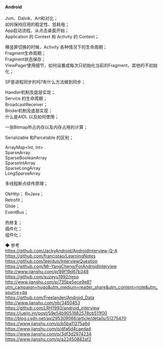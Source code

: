 ####  Android  

Jvm、Dalvik、Art和对比；  
如何保持应用的稳定性、低耗电；  
App启动流程，从点击桌面开始；  
Application 的 Context 和 Activity 的 Context；  

横竖屏切换的时候，Activity 各种情况下的生命周期；  
Fragment生命周期；  
Fragment状态保存；  
ViewPager使用细节，如何设置成每次只初始化当前的Fragment，其他的不初始化；  

SP是进程同步的吗?有什么方法做到同步；   

Handler机制及底层实现；  
Service 的生命周期；  
BroadcastReceiver；  
Binder机制及底层实现；  
什么是AIDL 以及如何使用；  


一张Bitmap所占内存以及内存占用的计算；  

Serializable 和Parcelable 的区别；  

ArrayMap<Int, Int>  
SparseArray<Int>  
SparseBooleanArray  
SparseIntArray  
SparseLongArray  
LongSparseArray<Int>  

多线程断点续传原理；  

OkHttp；
RxJava；  
Retrofit；  
Glide；  
EventBus；  

热修复；  
插件化；  
组件化；  


◆ 参考  
https://github.com/JackyAndroid/AndroidInterview-Q-A  
https://github.com/francistao/LearningNotes  
https://github.com/leerduo/InterviewQuestion  
https://github.com/Mr-YangCheng/ForAndroidInterview  
http://www.jianshu.com/p/89f19d67b348  
https://github.com/suzeyu1992/repo  
http://www.jianshu.com/p/735be5ece9e8?utm_campaign=hugo&utm_medium=reader_share&utm_content=note&utm_source=qq  
https://github.com/Freelander/Android_Data  
http://www.jianshu.com/nb/3450453  
https://github.com/LRH1993/android_interview  
https://juejin.im/post/59e54b9051882578cb511f00  
http://blog.csdn.net/axi295309066/article/details/51275470  
https://www.jianshu.com/p/b5ba11275a6d  
https://www.jianshu.com/p/dfa6d4caedad  
https://www.jianshu.com/p/3df3d2974234    
https://www.jianshu.com/p/a22450882af2  





